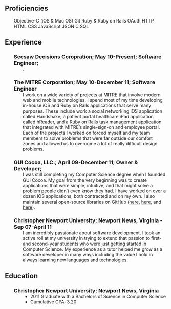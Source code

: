 ## Proficiencies

<p style="margin-left:2em;">
  <span class="cv box">Objective-C (iOS & Mac OS)</span>
  <span class="cv box">Git</span>
  <span class="cv box">Ruby & Ruby on Rails</span>
  <span class="cv box">OAuth</span>
  <span class="cv box">HTTP</span>
  <span class="cv box">HTML</span>
  <span class="cv box">CSS</span>
  <span class="cv box">JavaScript</span>
  <span class="cv box">JSON</span>
  <span class="cv box">C</span>
  <span class="cv box">SQL</span>
</p>

## Experience

<div style="margin-left:2em;">
  <h3 style="margin-bottom:0;"><a href="http://seesaw.co">Seesaw Decisions Coropration</a>; May 10-Present; Software Engineer;</h3>
  <p style="margin-left:2em;margin-top:0;">.</p>
</div>

<div style="margin-left:2em;">
  <h3 style="margin-bottom:0;">The MITRE Corporation; May 10-December 11; Software Engineer</h3>
  <p style="margin-left:2em;margin-top:0;">I work on a wide variety of projects at MITRE that involve modern web and mobile technologies. I spend most of my time developing in-house iOS and Ruby on Rails applications that serve many purposes. These include work a social networking iOS application called Handshake, a patient portal healthcare iPad application called hReader, and a Ruby on Rails task management application that integrated with MITRE’s single-sign-on and employee portal. Each of the projects I worked on forced myself and my team members to solve problems that were far outside our comfort zones and allowed us to overcome a lot of really difficult design problems.</p>
</div>

<div style="margin-left:2em;">
  <h3 style="margin-bottom:0;">GUI Cocoa, LLC.; April 09-December 11; Owner & Developer;</h3>
  <p style="margin-left:2em;margin-top:0;">I was still completing my Computer Science degree when I founded GUI Cocoa. My goal from the very beginning was to create applications that were simple, intuitive, and that might solve a problem people didn’t even know they had. I have worked on over a dozen iOS applications, both contracted and on my own. I also maintain several open-source libraries on GitHub (<a href="http://github.com/calebmdavenport">here</a>, <a href="http://github.com/airbrake/airbrake-ios">here</a>, and <a href="http://github.com/guicocoa">here</a>).</p>
</div>

<div style="margin-left:2em;">
  <h3 style="margin-bottom:0;"><a href="http://cnu.edu">Christopher Newport University</a>; Newport News, Virginia - Sep 07-April 11</h3>
  <p style="margin-left:2em;margin-top:0;">I am incredibly passionate about software development. I took an active roll at my university in trying to extend that passion to first- and second-year students who were just getting started in Computer Science. My experience as a tutor helped me grow as a software developer in many ways including the value I hold in always learning new languages and technologies.</p>
</div>

## Education

<div style="margin-left:2em;">
  <h3 style="margin-bottom:0;">Christopher Newport University; Newport News, Virginia</h3>
  <ul style="margin-left:2em;margin-top:0">
    <li>2011 Graduate with a Bachelors of Science in Computer Science</li>
    <li>Cumulative GPA: 3.20</li>
  </ul>
</div>
